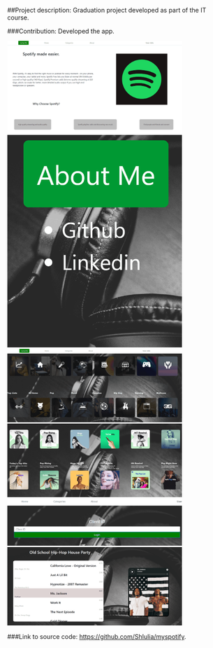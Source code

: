 ##Project description: Graduation project developed as part of the IT course.

###Contribution: Developed the app.

<div>
<a href="url"><img src="./starting-page.png" width="400"></a>
<a href="url"><img src="./about-page.png" width="400"></a>
<a href="url"><img src="./categories.png" width="400"></a>
<a href="url"><img src="./category-selected.png" width="400"></a>
<a href="url"><img src="./login.png" width="400"></a>
<a href="url"><img src="./playlist+player.png" width="400"></a>
</div>


###Link to source code: https://github.com/ShIulia/myspotify.
